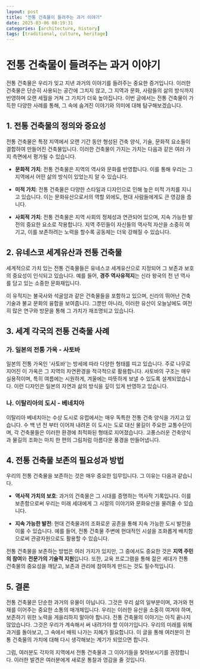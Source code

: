 ```yaml
---
layout: post
title: "전통 건축물이 들려주는 과거 이야기"
date: 2025-03-06 08:19:31
categories: [architecture, history]
tags: [traditional, culture, heritage]
---
```


# 전통 건축물이 들려주는 과거 이야기

전통 건축물은 우리가 잊고 지낸 과거의 이야기를 들려주는 중요한 증거입니다. 이러한 건축물은 단순히 사용되는 공간에 그치지 않고, 그 지역과 문화, 사람들의 삶의 방식까지 반영하며 오랜 세월을 거쳐 그 가치가 더욱 높아집니다. 이번 글에서는 전통 건축물이 가득한 다양한 사례를 통해, 그 속에 숨겨진 이야기와 의미에 대해 탐구해보겠습니다.

## 1. 전통 건축물의 정의와 중요성

전통 건축물은 특정 지역에서 오랜 기간 동안 형성된 건축 양식, 기술, 문화적 요소들이 결합하여 만들어진 건축물입니다. 이러한 건축물이 가지는 가치는 다음과 같은 여러 가지 측면에서 평가될 수 있습니다.

- **문화적 가치**: 전통 건축물은 지역의 역사와 문화를 반영합니다. 이를 통해 우리는 그 지역에서 어떤 삶의 방식이 있었는지 알 수 있습니다.

- **미적 가치**: 전통 건축물은 다양한 스타일과 디자인으로 인해 높은 미적 가치를 지니고 있습니다. 이는 문화유산으로서의 역할 외에도, 현대 사람들에게도 큰 영감을 줍니다.

- **사회적 가치**: 전통 건축물은 지역 사회의 정체성과 연관되어 있으며, 지속 가능한 발전의 중요한 요소로 작용합니다. 지역 주민들이 자신들의 역사적 자산을 소중히 여기고, 이를 보존하려는 노력을 할수록 공동체는 더욱 강해질 수 있습니다.

## 2. 유네스코 세계유산과 전통 건축물

세계적으로 가치 있는 전통 건축물들은 유네스코 세계유산으로 지정되어 그 보존과 보호의 중요성이 인식되고 있습니다. 예를 들어, **경주 역사유적지**는 신라 왕국의 천 년 역사를 담고 있는 소중한 문화재입니다. 

이 유적지는 불국사와 석굴암과 같은 건축물들을 포함하고 있으며, 신라의 뛰어난 건축 기술과 불교 문화의 융합을 보여줍니다. 그뿐만 아니라, 이러한 유산이 오늘날에도 여전히 많은 연구와 방문을 통해 그 가치가 재조명되고 있습니다.

## 3. 세계 각국의 전통 건축물 사례

### 가. 일본의 전통 가옥 - 사토바

일본의 전통 가옥인 '사토바'는 방세에 따라 다양한 형태를 띠고 있습니다. 주로 나무로 지어진 이 가옥은 그 지역의 자연환경을 적극적으로 활용합니다. 사토바의 구조는 매우 실용적이며, 특히 여름에는 시원하게, 겨울에는 따뜻하게 보낼 수 있도록 설계되었습니다. 이런 디자인은 일본의 자연과 삶의 방식을 깊이 있게 반영하고 있습니다.

### 나. 이탈리아의 도시 - 베네치아

이탈리아 베네치아는 수상 도시로 유럽에서는 매우 독특한 전통 건축 양식을 가지고 있습니다. 수 백 년 전 부터 이어져 내려온 이 도시는 도로 대신 물길이 주요한 교통수단이며, 각 건축물들은 이러한 환경에 최적화된 형태로 지어졌습니다. 고풍스러운 건축양식과 물길의 조화는 마치 한 편의 그림처럼 아름다운 풍경을 만들어냅니다.

## 4. 전통 건축물 보존의 필요성과 방법

우리의 전통 건축물을 보존하는 것은 매우 중요한 임무입니다. 그 이유는 다음과 같습니다.

- **역사적 가치의 보호**: 과거의 건축물은 그 시대를 증명하는 역사적 기록입니다. 이를 보존함으로써 우리는 미래 세대에게 그 시절의 이야기와 문화유산을 물려줄 수 있습니다.

- **지속 가능한 발전**: 현대 건축물과의 조화로운 공존을 통해 지속 가능한 도시 발전을 이룰 수 있습니다. 예를 들어, 전통 건축물 주변에 현대적인 시설을 조화롭게 배치함으로써 관광자원으로도 활용할 수 있습니다.

전통 건축물을 보존하는 방법은 여러 가지가 있지만, 그 중에서도 중요한 것은 **지역 주민의 참여**와 **전문가의 기술적 지원**입니다. 또한, 교육 프로그램을 통해 젊은 세대가 전통 건축물의 중요성을 깨닫고, 보존과 관리에 참여하게 만드는 것도 필수적입니다.

## 5. 결론

전통 건축물은 단순한 과거의 유물이 아닙니다. 그것은 우리 삶의 일부분이며, 과거와 현재를 이어주는 중요한 소통의 매개체입니다. 우리는 이러한 유산을 소중히 여겨야 하며, 보존하기 위한 노력을 게을리하지 말아야 합니다. 전통 건축물의 이야기는 아직 끝나지 않았습니다. 그것은 우리가 계속해서 써 내려가야 할 이야기입니다. 우리의 미래를 위해 과거를 돌아보고, 그 속에서 배워 나가는 지혜가 필요합니다. 이 글을 통해 여러분이 전통 건축물의 가치에 대해 다시 생각해보는 계기가 되었으면 합니다.

그럼, 여러분도 각자의 지역에서 전통 건축물과 그 이야기들을 찾아보시기를 권장합니다. 이러한 발견은 여러분에게 새로운 통찰과 영감을 줄 것입니다.